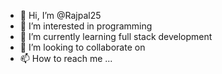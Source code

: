 - 👋 Hi, I’m @Rajpal25
- 👀 I’m interested in programming 
- 🌱 I’m currently learning full stack development 
- 💞️ I’m looking to collaborate on 
- 📫 How to reach me ...

<!---
Rajpal25/Rajpal25 is a ✨ special ✨ repository because its `README.md` (this file) appears on your GitHub profile.
You can click the Preview link to take a look at your changes.
--->
